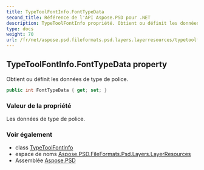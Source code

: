 ```yaml
---
title: TypeToolFontInfo.FontTypeData
second_title: Référence de l'API Aspose.PSD pour .NET
description: TypeToolFontInfo propriété. Obtient ou définit les données de type de police.
type: docs
weight: 70
url: /fr/net/aspose.psd.fileformats.psd.layers.layerresources/typetoolfontinfo/fonttypedata/
---
```

## TypeToolFontInfo.FontTypeData property

Obtient ou définit les données de type de police.

```csharp
public int FontTypeData { get; set; }
```

### Valeur de la propriété

Les données de type de police.

### Voir également

* class [TypeToolFontInfo](../)
* espace de noms [Aspose.PSD.FileFormats.Psd.Layers.LayerResources](../../typetoolfontinfo/)
* Assemblée [Aspose.PSD](../../../)


